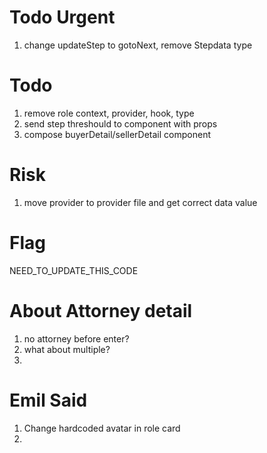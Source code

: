 # Todo Urgent
1. change updateStep to gotoNext, remove Stepdata type

# Todo
1. remove role context, provider, hook, type
2. send step threshould to component with props
3. compose buyerDetail/sellerDetail component

# Risk
1. move provider to provider file and get correct data value

# Flag
NEED_TO_UPDATE_THIS_CODE

# About Attorney detail
1. no attorney before enter?
2. what about multiple?
3. 

# Emil Said
1. Change hardcoded avatar in role card 
2. 